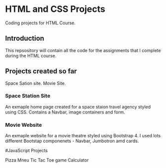 # HTML and CSS Projects

Coding projects for HTML Course.

## Introduction

This repsository will contain all the code for the assignments that I complete during the HTML course.

## Projects created so far

Space Sation site.
Movie Site.

### Space Station Site

An exmaple home page created for a space staion travel agency styled using CSS.
Contains a Navbar, image containers and form.

### Movie Website

An exmaple website for a movie theatre styled  using Bootstrap 4.
I used lots different Bootstap componenets - Navbar, Jumbotron amd cards.

#JavaScript Projects

Pizza Mneu
Tic Tac Toe game
Calculator




